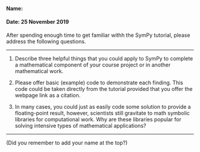 #### Name:
#### Date: 25 November 2019

After spending enough time to get familiar withh the SymPy tutorial, please address the following questions.

---

 1. Describe three helpful things that you could apply to SymPy to complete a mathematical component of your course project or in another mathematical work.

 2. Please offer basic (example) code to demonstrate each finding. This code could be taken directly from the tutorial provided that you offer the webpage link as a citation.

 3. In many cases, you could just as easily code some solution to provide a floating-point result, however, scientists still gravitate to math symbolic libraries for computational work. Why are these libraries popular for solving intensive types of mathematical applications? 




---

(Did you remember to add your name at the top?)
